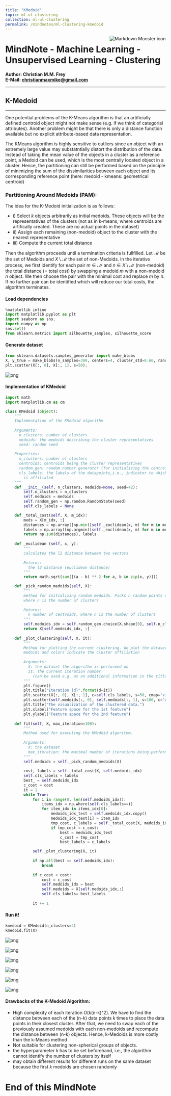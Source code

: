 ```yaml
---
title: "KMedoid"
topic: ml-ul-clustering
collection: ml-ul-clustering
permalink: /mindnotes/ml-clustering-kmedoid
---
```



<img src="logo_cmmf.png"
     alt="Markdown Monster icon"
     style="float: right" />
# MindNote - Machine Learning - Unsupervised Learning - Clustering

**Author: Christian M.M. Frey**  
**E-Mail: <christianmaxmike@gmail.com>**

---

## K-Medoid
---

One potential problems of the K-Means algorithm is that an artificially defined centroid object might not make sense (e.g. if we think of categorial attributes). Another problem might be that there is only a distance function available but no explicit attribute-based data representation. 

The KMeans algorithm is highly sensitive to outliers since an object with an extremely large value may substatntially distort the distribution of the data. Instead of taking the mean value of the objects in a cluster as a reference point, a Medoid can be used, which is the most centrally located object in a cluster. Hence, the partitioning can still be performed based on the principle of minimizing the sum of the dissimilarities between each object and its corresponding reference point (here: medoid - kmeans: geometrical centroid)

### Partitioning Around Medoids (PAM):
The idea for the K-Medoid initialization is as follows:
* i) Select $k$ objects arbitrarily as initial medoids. These objects will be the representatives of the clusters (not as in k-means, where centroids are artifically created. These are no actual points in the dataset)
* ii) Assign each remaining (non-medoid) object to the cluster with the nearest representative
* iii) Compute the current total distance

Then the algorithm proceeds until a termination criteria is fullfilled. Let $\mathcal{M}$ be the set of Medoids and $X \setminus \mathcal{M}$ the set of non-Medoids. In the iterative process, we first identify for each pair $m \in \mathcal{M}$ and $n \in X \setminus \mathcal{M}$ (non-medoid) the total distance (= total cost) by swapping a medoid $m$ with a non-medoid $n$ object. We then choose the pair with the minimal cost and replace $m$ by $n$. If no further pair can be identified which will reduce our total costs, the algorithm terminates.

#### Load dependencies


```python
%matplotlib inline
import matplotlib.pyplot as plt
import seaborn as sns;
import numpy as np
sns.set()
from sklearn.metrics import silhouette_samples, silhouette_score
```

#### Generate dataset


```python
from sklearn.datasets.samples_generator import make_blobs
X, y_true = make_blobs(n_samples=300, centers=4, cluster_std=0.60, random_state=0)
plt.scatter(X[:, 0], X[:, 1], s=50);
```


![png](img/ml-ul-clustering-kmedoid/output_5_0.png)


#### Implementation of KMedoid


```python
import math
import matplotlib.cm as cm

class KMedoid (object):
    """
    Implementation of the KMedoid algorithm
    
    Arguments:
      n_clusters: number of clusters 
      medoids: the medoids describing the cluster representatives
      seed: random seed
      
    Properties: 
      n_clusters: number of clusters
      centroids: centroids being the cluster representatives
      random_gen: random number generator (for initializing the centroids)
      cls_labels: the labels of the datapoints,i.e., indicator to which cluster a point
        is affiliated
    """
    def __init__(self, n_clusters, medoids=None, seed=42):
        self.n_clusters = n_clusters
        self.medoids = medoids
        self.random_gen = np.random.RandomState(seed)
        self.cls_labels = None

    def _total_cost(self, X, m_idx):
        meds = X[m_idx, :]
        distances = np.array([np.min([self._euclidean(x, m) for m in meds]) for x in X])
        labels = np.array([np.argmin([self._euclidean(x, m) for m in meds]) for x in X])
        return np.sum(distances), labels
        
    def _euclidean (self, x, y):
        """
        calculates the l2 distance between two vectors
        
        Returns: 
          the l2 distance (euclidean distance)        
        """
        return math.sqrt(sum([(a - b) ** 2 for a, b in zip(x, y)]))

    def _pick_random_medoids(self, X):
        """
        method for initializing random medoids. Picks n random points out of the dataset,
        where n is the number of clusters
        
        Returns:
          n number of centroids, where n is the number of clusters 
        """  
        self.medoids_idx = self.random_gen.choice(X.shape[0], self.n_clusters, replace=False)
        return X[self.medoids_idx, :]
    
    def _plot_clustering(self, X, it): 
        """
        Method for plotting the current clustering. We plot the dataset, the current
        medoids and colors indicate the cluster affiliation
        
        Arguments:
          X: the dataset the algorithm is performed on
          it: the current iteration number 
            (can be used e.g. as an additional information in the title)
        """ 
        plt.figure()
        plt.title("Iteration {d}".format(d=it))
        plt.scatter(X[:, 0], X[:, 1], c=self.cls_labels, s=50, cmap='viridis');
        plt.scatter(self.medoids[:, 0], self.medoids[:, 1], s=100, c='w', edgecolor="red")
        plt.title("The visualization of the clustered data.")
        plt.xlabel("Feature space for the 1st feature")
        plt.ylabel("Feature space for the 2nd feature")
    
    def fit(self, X, max_iteration=100):
        """
        Method used for executing the KMedoid algorithm. 
        
        Arguments: 
          X: the dataset
          max_iteration: the maximal number of iterations being performed
        """    
        self.medoids = self._pick_random_medoids(X)
 
        cost, labels = self._total_cost(X, self.medoids_idx)
        self.cls_labels = labels
        best_ = self.medoids_idx
        c_cost = cost
        it = 1
        while True:
            for i in range(0, len(self.medoids_idx)):
                items_idx = np.where(self.cls_labels==i)
                for item_idx in items_idx[0]:
                    medoids_idx_test = self.medoids_idx.copy()
                    medoids_idx_test[i] = item_idx
                    tmp_cost, c_labels = self._total_cost(X, medoids_idx_test)
                    if tmp_cost < c_cost:
                        best = medoids_idx_test
                        c_cost = tmp_cost
                        best_labels = c_labels

            self._plot_clustering(X, it)
            
            if np.all(best == self.medoids_idx):
                break
            
            if c_cost < cost:
                cost = c_cost
                self.medoids_idx = best
                self.medoids = X[self.medoids_idx,:]
                self.cls_labels= best_labels
                
            it += 1
```

#### Run it!


```python
kmedoid = KMedoid(n_clusters=4)
kmedoid.fit(X)
```


![png](img/ml-ul-clustering-kmedoid/output_9_0.png)



![png](img/ml-ul-clustering-kmedoid/output_9_1.png)



![png](img/ml-ul-clustering-kmedoid/output_9_2.png)



![png](img/ml-ul-clustering-kmedoid/output_9_3.png)



![png](img/ml-ul-clustering-kmedoid/output_9_4.png)



![png](img/ml-ul-clustering-kmedoid/output_9_5.png)


#### Drawbacks of the K-Medoid Algorithm:

* High complexity of each iteration O(k(n-k)^2). We have to find the distance between each of the (n-k) data points $k$ times to place the data points in their closest cluster. After that, we need to swap each of the previously assumed medoids with each non-medoids and recompute the distance between (n-k) objects. Hence, k-Medoids is more costly than the k-Means method
* Not suitable for clustering non-spherical groups of objects. 
* the hyperparameter $k$ has to be set beforehand, i.e., the algorithm cannot identify the number of clusters by itself 
* may obtain different results for different runs on the  same dataset because the first $k$ medoids are chosen randomly

# End of this MindNote
